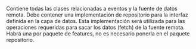 Contiene todas las clases relacionadas a eventos y la fuente de datos remota.
Debe contener una implementación de repositorio para la interfaz definida en la capa de datos.
Esta implementación será utilizada para las operaciones requeridas para sacar los datos (fetch) de la fuente remota.
Habrá una por paquete de features, no es necesario ponerla en el paquete repositorio.